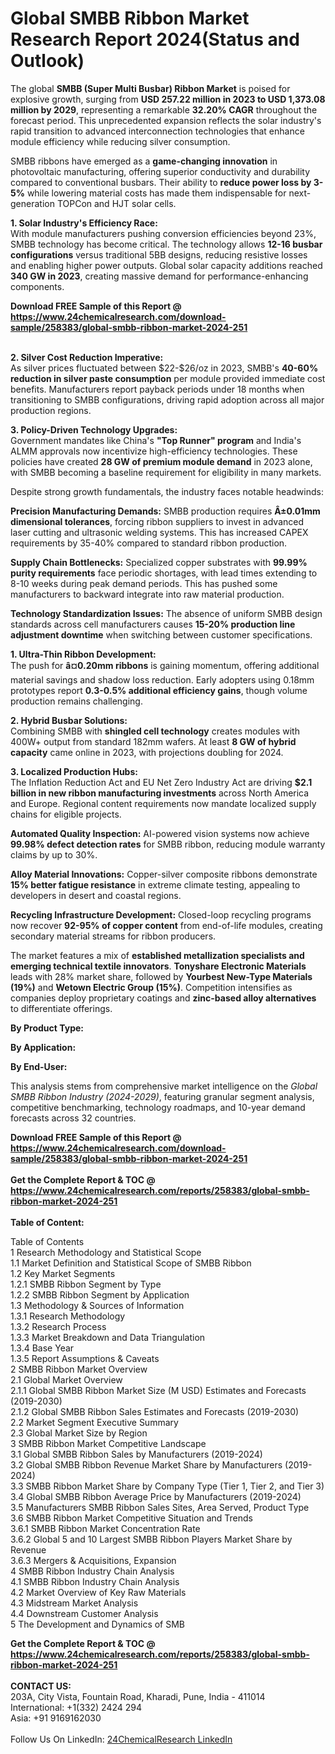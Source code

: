 <h1>Global SMBB Ribbon Market Research Report 2024(Status and Outlook)</h1><p>The global <strong>SMBB (Super Multi Busbar) Ribbon Market</strong> is poised for explosive growth, surging from <strong>USD 257.22 million in 2023 to USD 1,373.08 million by 2029</strong>, representing a remarkable <strong>32.20% CAGR</strong> throughout the forecast period. This unprecedented expansion reflects the solar industry's rapid transition to advanced interconnection technologies that enhance module efficiency while reducing silver consumption.</p><p>SMBB ribbons have emerged as a <strong>game-changing innovation</strong> in photovoltaic manufacturing, offering superior conductivity and durability compared to conventional busbars. Their ability to <strong>reduce power loss by 3-5%</strong> while lowering material costs has made them indispensable for next-generation TOPCon and HJT solar cells.</p><p><strong>1. Solar Industry's Efficiency Race:</strong><br>
With module manufacturers pushing conversion efficiencies beyond 23%, SMBB technology has become critical. The technology allows <strong>12-16 busbar configurations</strong> versus traditional 5BB designs, reducing resistive losses and enabling higher power outputs. Global solar capacity additions reached <strong>340 GW in 2023</strong>, creating massive demand for performance-enhancing components.</p><div><b>Download FREE Sample of this Report @ 
            <a href="https://www.24chemicalresearch.com/download-sample/258383/global-smbb-ribbon-market-2024-251">
            https://www.24chemicalresearch.com/download-sample/258383/global-smbb-ribbon-market-2024-251</a></b></div><br><p><strong>2. Silver Cost Reduction Imperative:</strong><br>
As silver prices fluctuated between $22-$26/oz in 2023, SMBB's <strong>40-60% reduction in silver paste consumption</strong> per module provided immediate cost benefits. Manufacturers report payback periods under 18 months when transitioning to SMBB configurations, driving rapid adoption across all major production regions.</p><p><strong>3. Policy-Driven Technology Upgrades:</strong><br>
Government mandates like China's <strong>"Top Runner" program</strong> and India's ALMM approvals now incentivize high-efficiency technologies. These policies have created <strong>28 GW of premium module demand</strong> in 2023 alone, with SMBB becoming a baseline requirement for eligibility in many markets.</p><p>Despite strong growth fundamentals, the industry faces notable headwinds:</p><p><strong>Precision Manufacturing Demands:</strong> SMBB production requires <strong>Â±0.01mm dimensional tolerances</strong>, forcing ribbon suppliers to invest in advanced laser cutting and ultrasonic welding systems. This has increased CAPEX requirements by 35-40% compared to standard ribbon production.</p><p><strong>Supply Chain Bottlenecks:</strong> Specialized copper substrates with <strong>99.99% purity requirements</strong> face periodic shortages, with lead times extending to 8-10 weeks during peak demand periods. This has pushed some manufacturers to backward integrate into raw material production.</p><p><strong>Technology Standardization Issues:</strong> The absence of uniform SMBB design standards across cell manufacturers causes <strong>15-20% production line adjustment downtime</strong> when switching between customer specifications.</p><p><strong>1. Ultra-Thin Ribbon Development:</strong><br>
The push for <strong>â¤0.20mm ribbons</strong> is gaining momentum, offering additional material savings and shadow loss reduction. Early adopters using 0.18mm prototypes report <strong>0.3-0.5% additional efficiency gains</strong>, though volume production remains challenging.</p><p><strong>2. Hybrid Busbar Solutions:</strong><br>
Combining SMBB with <strong>shingled cell technology</strong> creates modules with 400W+ output from standard 182mm wafers. At least <strong>8 GW of hybrid capacity</strong> came online in 2023, with projections doubling for 2024.</p><p><strong>3. Localized Production Hubs:</strong><br>
The Inflation Reduction Act and EU Net Zero Industry Act are driving <strong>$2.1 billion in new ribbon manufacturing investments</strong> across North America and Europe. Regional content requirements now mandate localized supply chains for eligible projects.</p><p><strong>Automated Quality Inspection:</strong> AI-powered vision systems now achieve <strong>99.98% defect detection rates</strong> for SMBB ribbon, reducing module warranty claims by up to 30%.</p><p><strong>Alloy Material Innovations:</strong> Copper-silver composite ribbons demonstrate <strong>15% better fatigue resistance</strong> in extreme climate testing, appealing to developers in desert and coastal regions.</p><p><strong>Recycling Infrastructure Development:</strong> Closed-loop recycling programs now recover <strong>92-95% of copper content</strong> from end-of-life modules, creating secondary material streams for ribbon producers.</p><p>The market features a mix of <strong>established metallization specialists and emerging technical textile innovators</strong>. <strong>Tonyshare Electronic Materials</strong> leads with 28% market share, followed by <strong>Yourbest New-Type Materials (19%)</strong> and <strong>Wetown Electric Group (15%)</strong>. Competition intensifies as companies deploy proprietary coatings and <strong>zinc-based alloy alternatives</strong> to differentiate offerings.</p><p><strong>By Product Type:</strong></p><p><strong>By Application:</strong></p><p><strong>By End-User:</strong></p><p>This analysis stems from comprehensive market intelligence on the <em>Global SMBB Ribbon Industry (2024-2029)</em>, featuring granular segment analysis, competitive benchmarking, technology roadmaps, and 10-year demand forecasts across 32 countries.</p><div><b>Download FREE Sample of this Report @ 
            <a href="https://www.24chemicalresearch.com/download-sample/258383/global-smbb-ribbon-market-2024-251">
            https://www.24chemicalresearch.com/download-sample/258383/global-smbb-ribbon-market-2024-251</a></b></div><br><div><b>Get the Complete Report & TOC @ 
            <a href="https://www.24chemicalresearch.com/reports/258383/global-smbb-ribbon-market-2024-251">
            https://www.24chemicalresearch.com/reports/258383/global-smbb-ribbon-market-2024-251</a></b></div><br>
            <b>Table of Content:</b><p>Table of Contents<br />
1 Research Methodology and Statistical Scope<br />
1.1 Market Definition and Statistical Scope of SMBB Ribbon<br />
1.2 Key Market Segments<br />
1.2.1 SMBB Ribbon Segment by Type<br />
1.2.2 SMBB Ribbon Segment by Application<br />
1.3 Methodology & Sources of Information<br />
1.3.1 Research Methodology<br />
1.3.2 Research Process<br />
1.3.3 Market Breakdown and Data Triangulation<br />
1.3.4 Base Year<br />
1.3.5 Report Assumptions & Caveats<br />
2 SMBB Ribbon Market Overview<br />
2.1 Global Market Overview<br />
2.1.1 Global SMBB Ribbon Market Size (M USD) Estimates and Forecasts (2019-2030)<br />
2.1.2 Global SMBB Ribbon Sales Estimates and Forecasts (2019-2030)<br />
2.2 Market Segment Executive Summary<br />
2.3 Global Market Size by Region<br />
3 SMBB Ribbon Market Competitive Landscape<br />
3.1 Global SMBB Ribbon Sales by Manufacturers (2019-2024)<br />
3.2 Global SMBB Ribbon Revenue Market Share by Manufacturers (2019-2024)<br />
3.3 SMBB Ribbon Market Share by Company Type (Tier 1, Tier 2, and Tier 3)<br />
3.4 Global SMBB Ribbon Average Price by Manufacturers (2019-2024)<br />
3.5 Manufacturers SMBB Ribbon Sales Sites, Area Served, Product Type<br />
3.6 SMBB Ribbon Market Competitive Situation and Trends<br />
3.6.1 SMBB Ribbon Market Concentration Rate<br />
3.6.2 Global 5 and 10 Largest SMBB Ribbon Players Market Share by Revenue<br />
3.6.3 Mergers & Acquisitions, Expansion<br />
4 SMBB Ribbon Industry Chain Analysis<br />
4.1 SMBB Ribbon Industry Chain Analysis<br />
4.2 Market Overview of Key Raw Materials<br />
4.3 Midstream Market Analysis<br />
4.4 Downstream Customer Analysis<br />
5 The Development and Dynamics of SMB</p><div><b>Get the Complete Report & TOC @ 
            <a href="https://www.24chemicalresearch.com/reports/258383/global-smbb-ribbon-market-2024-251">
            https://www.24chemicalresearch.com/reports/258383/global-smbb-ribbon-market-2024-251</a></b></div><br><b>CONTACT US:</b><br>
            203A, City Vista, Fountain Road, Kharadi, Pune, India - 411014<br>
            International: +1(332) 2424 294<br>
            Asia: +91 9169162030 <br><br>
            Follow Us On LinkedIn: <a href="https://www.linkedin.com/company/24chemicalresearch/">24ChemicalResearch LinkedIn</a>
